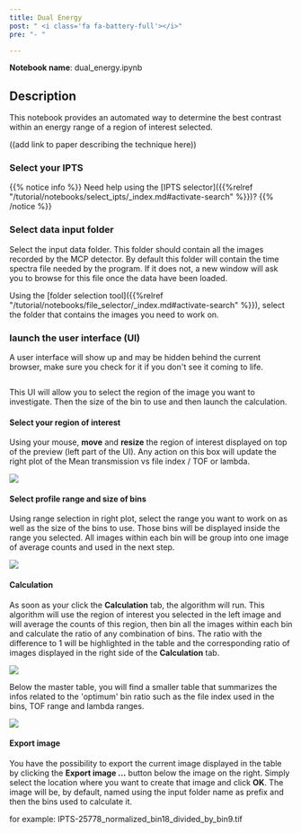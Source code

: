 ```yaml
---
title: Dual Energy
post: " <i class='fa fa-battery-full'></i>"
pre: "- "

---
```


**Notebook name**: dual_energy.ipynb

## Description

This notebook provides an automated way to determine the best contrast within an energy range of a region of 
interest selected.

((add link to paper describing the technique here))

### Select your IPTS

{{% notice info %}}
Need help using the [IPTS selector]({{%relref "/tutorial/notebooks/select_ipts/_index.md#activate-search" %}})?
{{% /notice %}}

### Select data input folder

Select the input data folder. This folder should contain all the images recorded by the MCP detector. By default this
folder will contain the time spectra file needed by the program. If it does not, a new window will ask you to browse
for this file once the data have been loaded.

Using the [folder selection tool]({{%relref "/tutorial/notebooks/file_selector/_index.md#activate-search" %}}), select 
the folder that contains the images you need to work on. 

### launch the user interface (UI)

A user interface will show up and may be hidden behind the current browser, make sure you check for it if you don't see
it coming to life. 

<img here>

This UI will allow you to select the region of the image you want to investigate. Then the size of the bin to use and
then launch the calculation. 

#### Select your region of interest

Using your mouse, **move** and **resize** the region of interest displayed on top of the preview (left part of the UI). 
Any action on this box will update the right plot of the Mean transmission vs file index / TOF or lambda. 

<img src='/tutorial/notebooks/dual_energy/images/roi.gif' />

#### Select profile range and size of bins

Using range selection in right plot, select the range you want to work on as well as the size of the bins to use. Those
bins will be displayed inside the range you selected. All images within each bin will be group into one image of average 
counts and used in the next step.

<img src='/tutorial/notebooks/dual_energy/images/range_and_bin_selection.gif' />

#### Calculation

As soon as your click the **Calculation** tab, the algorithm will run. This algorithm will use the region of interest
you selected in the left image and will average the counts of this region, then bin all the images within each bin and 
calculate the ratio of any combination of bins. The ratio with the difference to 1 will be highlighted in the table and 
the corresponding ratio of images displayed in the right side of the **Calculation** tab. 

<img src='/tutorial/notebooks/dual_energy/images/calculation.gif' />

Below the master table, you will find a smaller table that summarizes the infos related to the 'optimum' bin ratio such
as the file index used in the bins, TOF range and lambda ranges.

<img src='/tutorial/notebooks/dual_energy/images/summary_table.png' />

#### Export image

You have the possibility to export the current image displayed in the table by clicking the **Export image ...** button
below the image on the right. Simply select the location where you want to create that image and click **OK**. The
image will be, by default, named using the input folder name as prefix and then the bins used to calculate it. 

for example: IPTS-25778_normalized_bin18_divided_by_bin9.tif